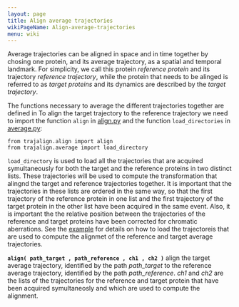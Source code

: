 ```yaml
---
layout: page
title: Align average trajectories
wikiPageName: Align-average-trajectories
menu: wiki
---
```


Average trajectories can be aligned in space and in time together by chosing one protein, and its average trajectory, as a spatial and temporal landmark. 
For simplicity, we call this protein _reference protein_ and its trajectory _reference trajectory_, while the protein that needs to be alinged is referred to as _target proteins_ and its dynamics are described by the _target trajectory_.

The functions necessary to average the different trajectories together are defined in 
To align the target trajectory to the reference trajectory we need to import the function `align` in [align.py](https://github.com/apicco/trajectory_alignment/tree/master/trajalign) and the function `load_directories` in [average.py](https://github.com/apicco/trajectory_alignment/tree/master/trajalign):

	from trajalign.align import align
	from trajalign.average import load_directory

`load_directory` is used to load all the trajectories 
that are acquired symultaneously for both the target and the reference proteins in two distinct lists. 
These trajectories will be used to compute the transformation
that alingnd the target and reference trajectories together.
It is important that the trajectories in these lists are ordered
in the same way, so that the first trajectory of the reference protein
in one list and the first trajectory of the target protein in the other 
list have been acquired in the same event. Also, it is important the the 
relative position between the trajectories of the reference and target proteins
have been corrected for chromatic aberrations. See the [example](Example-of-trajectory-alignment.md) 
for details on how to load the trajectoreis that are used to compute
the alignmet of the reference and target average trajectories.

**`align( path_target , path_reference , ch1 , ch2 )`** align the target average trajectory, identified by the path 
_path_target_ to the reference average trajectory, identified by the path _path_reference_. _ch1_ and _ch2_ are
the lists of the trajectories for the reference and target protein that have been acquired symultaneosly and which 
are used to compute the alignment.

